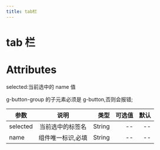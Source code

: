 ```yaml
---
title: tab栏
---
```


# tab 栏

<ClientOnly>
  <tabs-demo-1></tabs-demo-1>
</ClientOnly>

# Attributes

selected:当前选中的 name 值

g-button-group 的子元素必须是 g-button,否则会报错;

| 参数     |       说明        |   类型 | 可选值 | 默认 |
| -------- | :---------------: | -----: | -----: | ---: |
| selected | 当前选中的标签名  | String |     -- |   -- |
| name     | 组件唯一标识,必填 | String |     -- |   -- |

